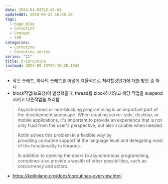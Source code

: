 ```yaml
---
date: 2024-03-03T22:41:01
updatedAt: 2024-09-22 16:06:36
tags:
  - hugo_blog
  - Coroutine
  - Concept
  - JVM
categories:
  - Coroutine
  - Coroutine-series
series: "11"
title: 0-Coroutine
lastmod: 2024-09-22T07:10:30.104Z
---
```

* 작은 쓰레드, 하나의 쓰레드를 어떻게 효율적으로 처리할것인가에 대한 방안 중 하나
* block작업(io요청)이 발생했을때, thread를 block하지않고 해당 작업을 suspend시키고 다른작업을 처리함

> Asynchronous or non-blocking programming is an important part of the development landscape. When creating server-side, desktop, or mobile applications, it's important to provide an experience that is not only fluid from the user's perspective, but also scalable when needed.
>
> Kotlin solves this problem in a flexible way by providing coroutine support at the language level and delegating most of the functionality to libraries.
>
> In addition to opening the doors to asynchronous programming, coroutines also provide a wealth of other possibilities, such as concurrency and actors.

* https://kotlinlang.org/docs/coroutines-overview.html
